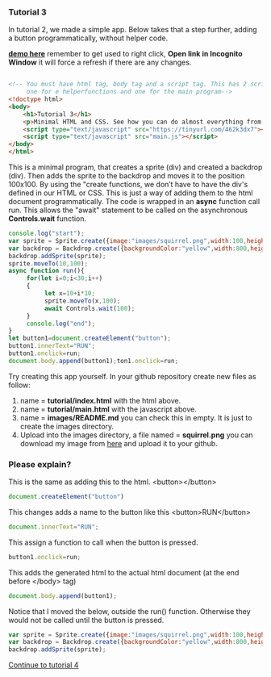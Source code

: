 
### Tutorial 3

In tutorial 2, we made a simple app. Below takes that a step further, adding a button programmatically, without helper code.

**[demo here](https://gormanlearncode.github.io/learncode/tutorial3/)** remember to get used to right click, **Open link in Incognito Window** it will force a refresh if there are any changes.

```html

<!-- You must have html tag, body tag and a script tag. This has 2 script tags,
     one for e helperfunctions and one for the main program-->
<!doctype html>
<body>
    <h1>Tutorial 3</h1>
    <p>Minimal HTML and CSS. See how you can do almost everything from code.</p>
    <script type="text/javascript" src="https://tinyurl.com/462k3dx7"></script>
    <script type="text/javascript" src="main.js"></script>
</body>
</html>

```
This is a minimal program, that creates a sprite (div) and created a backdrop (div). Then adds the sprite to the backdrop and moves it to the position 100x100. By using the "create functions, we don’t have to have the div's defined in our HTML or CSS. This is just a way of adding them to the html document programmatically. The code is wrapped in an **async** function call run. This allows the "await" statement to be called on the asynchronous **Controls.wait** function.
```javascript
console.log("start");
var sprite = Sprite.create({image:"images/squirrel.png",width:100,height:100});
var backdrop = Backdrop.create({backgroundColor:"yellow",width:800,height:400});
backdrop.addSprite(sprite);
sprite.moveTo(10,100);
async function run(){
     for(let i=0;i<30;i++)
     {
          let x=10+i*10;
          sprite.moveTo(x,100);
          await Controls.wait(100);
     }
     console.log("end");
}
let button1=document.createElement("button");
button1.innerText="RUN";
button1.onclick=run;
document.body.append(button1);ton1.onclick=run;
```
Try creating this app yourself. In your github repository create new files as follow:
1) name = **tutorial/index.html** with the html above.
2) name = **tutorial/main.html** with the javascript above.
3) name = **images/README.md** you can check this in empty. It is just to create the images directory.
4) Upload into the images directory, a file named = **squirrel.png** you can download my image from [here](https://gormanlearncode.github.io/learncode/tutorial2/images/squirrel.png) and upload it to your github.

### Please explain?
This is the same as adding this to the html. \<button\>\</button\>
```javascript
document.createElement("button")
```
This changes adds a name to the button like this \<button\>RUN\</button\>
```javascript
document.innerText="RUN";
```
This assign a function to call when the button is pressed.
```javascript
button1.onclick=run;
```
This adds the generated html to the actual html document (at the end before \</body\> tag)
```javascript
document.body.append(button1);
```
Notice that I moved the below, outside the run() function. Otherwise they would not be called until the button is pressed.
```javascript
var sprite = Sprite.create({image:"images/squirrel.png",width:100,height:100});
var backdrop = Backdrop.create({backgroundColor:"yellow",width:800,height:400});
backdrop.addSprite(sprite);
```

[Continue to tutorial 4](https://github.com/gormanlearncode/learncode/tree/main/tutorial4)
